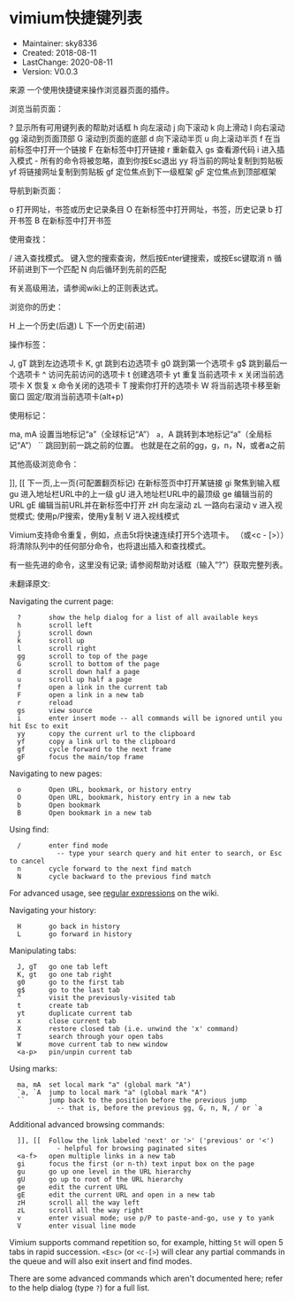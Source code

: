 # vimium快捷键列表
- Maintainer: sky8336
-    Created: 2018-08-11
- LastChange: 2020-08-11
-    Version: V0.0.3

来源
一个使用快捷键来操作浏览器页面的插件。

浏览当前页面：

?       显示所有可用键列表的帮助对话框
h       向左滚动
j       向下滚动
k       向上滑动
l       向右滚动
gg      滚动到页面顶部
G       滚动到页面的底部
d       向下滚动半页
u       向上滚动半页
f       在当前标签中打开一个链接
F       在新标签中打开链接
r       重新载入
gs      查看源代码
i       进入插入模式 - 所有的命令将被忽略，直到你按Esc退出
yy      将当前的网址复制到剪贴板
yf      将链接网址复制到剪贴板
gf      定位焦点到下一级框架
gF      定位焦点到顶部框架

导航到新页面：

o       打开网址，书签或历史记录条目
O       在新标签中打开网址，书签，历史记录
b       打开书签
B       在新标签中打开书签

使用查找：

/       进入查找模式。 键入您的搜索查询，然后按Enter键搜索，或按Esc键取消
n       循环前进到下一个匹配
N       向后循环到先前的匹配

有关高级用法，请参阅wiki上的正则表达式。

浏览你的历史：

H       上一个历史(后退)
L       下一个历史(前进)

操作标签：

J, gT   跳到左边选项卡
K, gt   跳到右边选项卡
g0      跳到第一个选项卡
g$      跳到最后一个选项卡
^       访问先前访问的选项卡
t       创建选项卡
yt      重复当前选项卡
x       关闭当前选项卡
X       恢复 x 命令关闭的选项卡
T       搜索你打开的选项卡
W       将当前选项卡移至新窗口
<a-p>   固定/取消当前选项卡(alt+p)

使用标记：

ma, mA  设置当地标记“a”（全球标记“A”）
`a, `A  跳转到本地标记“a”（全局标记“A”）
``      跳回到前一跳之前的位置。 也就是在之前的gg，g，n，N，或者a之前

其他高级浏览命令：

]], [[  下一页,上一页(可配置翻页标记)
<a-f>   在新标签页中打开某链接
gi      聚焦到输入框
gu      进入地址栏URL中的上一级
gU      进入地址栏URL中的最顶级
ge      编辑当前的URL
gE      编辑当前URL并在新标签中打开
zH      向左滚动
zL      一路向右滚动
v       进入视觉模式; 使用p/P搜索，使用y复制
V       进入视线模式

Vimium支持命令重复，例如，点击5t将快速连续打开5个选项卡。 <Esc>（或<c - [>））将清除队列中的任何部分命令，也将退出插入和查找模式。

有一些先进的命令，这里没有记录; 请参阅帮助对话框（输入”?”）获取完整列表。

未翻译原文:

  Navigating the current page:

      ?       show the help dialog for a list of all available keys
      h       scroll left
      j       scroll down
      k       scroll up
      l       scroll right
      gg      scroll to top of the page
      G       scroll to bottom of the page
      d       scroll down half a page
      u       scroll up half a page
      f       open a link in the current tab
      F       open a link in a new tab
      r       reload
      gs      view source
      i       enter insert mode -- all commands will be ignored until you hit Esc to exit
      yy      copy the current url to the clipboard
      yf      copy a link url to the clipboard
      gf      cycle forward to the next frame
      gF      focus the main/top frame

  Navigating to new pages:

      o       Open URL, bookmark, or history entry
      O       Open URL, bookmark, history entry in a new tab
      b       Open bookmark
      B       Open bookmark in a new tab

  Using find:

      /       enter find mode
                -- type your search query and hit enter to search, or Esc to cancel
      n       cycle forward to the next find match
      N       cycle backward to the previous find match

  For advanced usage, see [regular expressions](https://github.com/philc/vimium/wiki/Find-Mode) on the wiki.

  Navigating your history:

      H       go back in history
      L       go forward in history

  Manipulating tabs:

      J, gT   go one tab left
      K, gt   go one tab right
      g0      go to the first tab
      g$      go to the last tab
      ^       visit the previously-visited tab
      t       create tab
      yt      duplicate current tab
      x       close current tab
      X       restore closed tab (i.e. unwind the 'x' command)
      T       search through your open tabs
      W       move current tab to new window
      <a-p>   pin/unpin current tab

  Using marks:

      ma, mA  set local mark "a" (global mark "A")
      `a, `A  jump to local mark "a" (global mark "A")
      ``      jump back to the position before the previous jump
                -- that is, before the previous gg, G, n, N, / or `a

  Additional advanced browsing commands:

      ]], [[  Follow the link labeled 'next' or '>' ('previous' or '<')
                - helpful for browsing paginated sites
      <a-f>   open multiple links in a new tab
      gi      focus the first (or n-th) text input box on the page
      gu      go up one level in the URL hierarchy
      gU      go up to root of the URL hierarchy
      ge      edit the current URL
      gE      edit the current URL and open in a new tab
      zH      scroll all the way left
      zL      scroll all the way right
      v       enter visual mode; use p/P to paste-and-go, use y to yank
      V       enter visual line mode

  Vimium supports command repetition so, for example, hitting `5t` will open 5 tabs in rapid succession. `<Esc>` (or
  `<c-[>`) will clear any partial commands in the queue and will also exit insert and find modes.

  There are some advanced commands which aren't documented here; refer to the help dialog (type `?`) for a full
  list.

